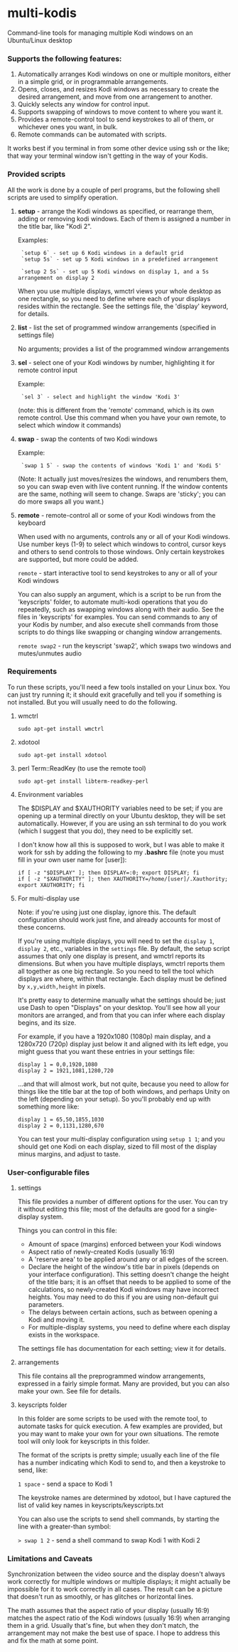 # multi-kodis
Command-line tools for managing multiple Kodi windows on an Ubuntu/Linux desktop

### Supports the following features:

1. Automatically arranges Kodi windows on one or multiple monitors, either in a simple grid, or in programmable arrangements.
2. Opens, closes, and resizes Kodi windows as necessary to create the desired arrangement, and move from one arrangement to another.
3. Quickly selects any window for control input.
4. Supports swapping of windows to move content to where you want it.
5. Provides a remote-control tool to send keystrokes to all of them, or whichever ones you want, in bulk.
6. Remote commands can be automated with scripts.

It works best if you terminal in from some other device using ssh or the like; that way your terminal window isn't getting in the way of your Kodis.

### Provided scripts

All the work is done by a couple of perl programs, but the following shell scripts are used to simplify operation.

1. **setup** - arrange the Kodi windows as specified, or rearrange them, adding or removing kodi windows. Each of them is assigned a number in the title bar, like "Kodi 2".

	Examples:
	
		`setup 6` - set up 6 Kodi windows in a default grid
		`setup 5s` - set up 5 Kodi windows in a predefined arrangement

		`setup 2 5s` - set up 5 Kodi windows on display 1, and a 5s arrangement on display 2

	When you use multiple displays, wmctrl views your whole desktop as one rectangle, so you need to define where each of your displays resides within the rectangle. See the settings file, the 'display' keyword, for details.

2. **list** - list the set of programmed window arrangements (specified in settings file)

	No arguments; provides a list of the programmed window arrangements

3. **sel** - select one of your Kodi windows by number, highlighting it for remote control input

	Example:
	
		`sel 3` - select and highlight the window 'Kodi 3'

	(note: this is different from the 'remote' command, which is its own remote control. Use this command when you have your own remote, to select which window it commands)

4. **swap** - swap the contents of two Kodi windows

	Example:
	
		`swap 1 5` - swap the contents of windows 'Kodi 1' and 'Kodi 5'

	(Note: It actually just moves/resizes the windows, and renumbers them, so you can swap even with live content running. If the window contents are the same, nothing will seem to change. Swaps are 'sticky'; you can do more swaps all you want.)

5. **remote** - remote-control all or some of your Kodi windows from the keyboard

	When used with no arguments, controls any or all of your Kodi windows. Use number keys (1-9) to select which windows to control, cursor keys and others to send controls to those windows. Only certain keystrokes are supported, but more could be added.
	
	`remote` - start interactive tool to send keystrokes to any or all of your Kodi windows
	
	You can also supply an argument, which is a script to be run from the 'keyscripts' folder, to automate multi-kodi operations that you do repeatedly, such as swapping windows along with their audio. See the files in 'keyscripts' for examples. You can send commands to any of your Kodis by number, and also execute shell commands from those scripts to do things like swapping or changing window arrangements.
	
	`remote swap2` - run the keyscript 'swap2', which swaps two windows and mutes/unmutes audio

### Requirements

To run these scripts, you'll need a few tools installed on your Linux box. You can just try running it; it should exit gracefully and tell you if something is not installed. But you will usually need to do the following.

1. wmctrl

	`sudo apt-get install wmctrl`
	
2. xdotool

	`sudo apt-get install xdotool`
	
3. perl Term::ReadKey (to use the remote tool)

	`sudo apt-get install libterm-readkey-perl`

4. Environment variables

	The $DISPLAY and $XAUTHORITY variables need to be set; if you are opening up a terminal directly on your Ubuntu desktop, they will be set automatically. However, if you are using an ssh terminal to do you work (which I suggest that you do), they need to be explicitly set.
	
	I don't know how all this is supposed to work, but I was able to make it work for ssh by adding the following to my **.bashrc** file (note you must fill in your own user name for [user]):
	
	```
	if [ -z "$DISPLAY" ]; then DISPLAY=:0; export DISPLAY; fi
	if [ -z "$XAUTHORITY" ]; then XAUTHORITY=/home/[user]/.Xauthority; export XAUTHORITY; fi
	```

6. For multi-display use

	Note: if you're using just one display, ignore this. The default configuration should work just fine, and already accounts for most of these concerns.

	If you're using multiple displays, you will need to set the `display 1`, `display 2`, etc., variables in the `settings` file. By default, the setup script assumes that only one display is present, and wmctrl reports its dimensions. But when you have multiple displays, wmctrl reports them all together as one big rectangle. So you need to tell the tool which displays are where, within that rectangle. Each display must be defined by `x,y,width,height` in pixels.
	
	It's pretty easy to determine manually what the settings should be; just use Dash to open "Displays" on your desktop. You'll see how all your monitors are arranged, and from that you can infer where each display begins, and its size.
	
	For example, if you have a 1920x1080 (1080p) main display, and a 1280x720 (720p) display just below it and aligned with its left edge, you might guess that you want these entries in your settings file:
	
	``` 
	display 1 = 0,0,1920,1080
	display 2 = 1921,1081,1280,720
	```
	
	...and that will almost work, but not quite, because you need to allow for things like the title bar at the top of both windows, and perhaps Unity on the left (depending on your setup). So you'll probably end up with something more like:
	
	``` 
	display 1 = 65,50,1855,1030
	display 2 = 0,1131,1280,670
	```
	
	You can test your multi-display configuration using `setup 1 1`; and you should get one Kodi on each display, sized to fill most of the display minus margins, and adjust to taste.

### User-configurable files

1. settings

	This file provides a number of different options for the user. You can try it without editing this file; most of the defaults are good for a single-display system.
	
	Things you can control in this file:
	
	* Amount of space (margins) enforced between your Kodi windows
	* Aspect ratio of newly-created Kodis (usually 16:9)
	* A 'reserve area' to be applied around any or all edges of the screen.
	* Declare the height of the window's title bar in pixels (depends on your interface configuration). This setting doesn't change the height of the title bars; it is an offset that needs to be applied to some of the calculations, so newly-created Kodi windows may have incorrect heights. You may need to do this if you are using non-default gui parameters.
	* The delays between certain actions, such as between opening a Kodi and moving it.
	* For multiple-display systems, you need to define where each display exists in the workspace.
		
	The settings file has documentation for each setting; view it for details.
	
2. arrangements

	This file contains all the preprogrammed window arrangements, expressed in a fairly simple format. Many are provided, but you can also make your own. See file for details.
	
3. keyscripts folder

	In this folder are some scripts to be used with the remote tool, to automate tasks for quick execution. A few examples are provided, but you may want to make your own for your own situations. The remote tool will only look for keyscripts in this folder.
	
	The format of the scripts is pretty simple; usually each line of the file has a number indicating which Kodi to send to, and then a keystroke to send, like:
	
	`1 space` - send a space to Kodi 1
	
	The keystroke names are determined by xdotool, but I have captured the list of valid key names in keyscripts/keyscripts.txt
	
	You can also use the scripts to send shell commands, by starting the line with a greater-than symbol:
	
	`> swap 1 2` - send a shell command to swap Kodi 1 with Kodi 2

### Limitations and Caveats

Synchronization between the video source and the display doesn't always work correctly for multiple windows or multiple displays; it might actually be impossible for it to work correctly in all cases. The result can be a picture that doesn't run as smoothly, or has glitches or horizontal lines.

The math assumes that the aspect ratio of your display (usually 16:9) matches the aspect ratio of the Kodi windows (usually 16:9) when arranging them in a grid. Usually that's fine, but when they don't match, the arrangement may not make the best use of space. I hope to address this and fix the math at some point.

